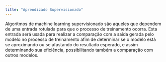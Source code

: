 ```yaml
---
title: "Aprendizado Supervisionado"
---
```


Algorítmos de machine learning supervisionado são aqueles que dependem de uma entrada rotulada para que o processo de treinamento ocorra. Esta entrada será usada para realizar a comparação com a saída gerada pelo modelo no processo de treinamento afim de determinar se o modelo está se aproximando ou se afastando do resultado esperado, e assim determinando sua eficiência, possibilitando também a comparação com outros modelos.
